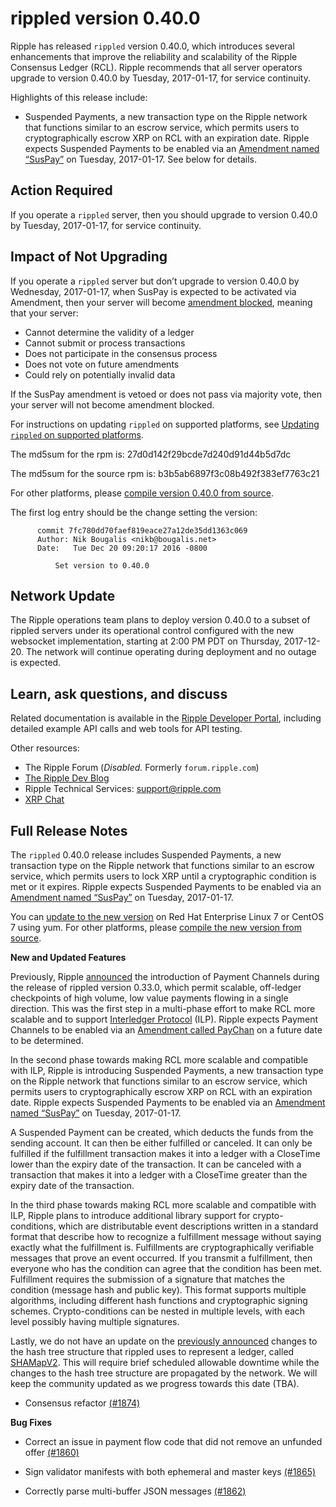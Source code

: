 # rippled version 0.40.0

Ripple has released `rippled` version 0.40.0, which introduces several enhancements that improve the reliability and scalability of the Ripple Consensus Ledger (RCL). Ripple recommends that all server operators upgrade to version 0.40.0 by Tuesday, 2017-01-17, for service continuity.

Highlights of this release include:

* Suspended Payments, a new transaction type on the Ripple network that functions similar to an escrow service, which permits users to cryptographically escrow XRP on RCL with an expiration date. Ripple expects Suspended Payments to be enabled via an [Amendment named “SusPay”](https://ripple.com/build/amendments/#suspay) on Tuesday, 2017-01-17. See below for details.

## Action Required

If you operate a `rippled` server, then you should upgrade to version 0.40.0 by Tuesday, 2017-01-17, for service continuity.

## Impact of Not Upgrading

If you operate a `rippled` server but don’t upgrade to version 0.40.0 by Wednesday, 2017-01-17, when SusPay is expected to be activated via Amendment, then your server will become [amendment blocked](https://ripple.com/build/amendments/#amendment-blocked), meaning that your server:

* Cannot determine the validity of a ledger
* Cannot submit or process transactions
* Does not participate in the consensus process
* Does not vote on future amendments
* Could rely on potentially invalid data

If the SusPay amendment is vetoed or does not pass via majority vote, then your server will not become amendment blocked.

For instructions on updating `rippled` on supported platforms, see [Updating `rippled` on supported platforms](https://ripple.com/build/rippled-setup/#updating-rippled).

The md5sum for the rpm is: 27d0d142f29bcde7d240d91d44b5d7dc

The md5sum for the source rpm is: b3b5ab6897f3c08b492f383ef7763c21

For other platforms, please [compile version 0.40.0 from source](https://github.com/ripple/rippled/tree/master/Builds).

The first log entry should be the change setting the version:

          commit 7fc780dd70faef819eace27a12de35dd1363c069
          Author: Nik Bougalis <nikb@bougalis.net>
          Date:   Tue Dec 20 09:20:17 2016 -0800

              Set version to 0.40.0

## Network Update
The Ripple operations team plans to deploy version 0.40.0 to a subset of rippled servers under its operational control configured with the new websocket implementation, starting at 2:00 PM PDT on Thursday, 2017-12-20. The network will continue operating during deployment and no outage is expected.

## Learn, ask questions, and discuss
Related documentation is available in the [Ripple Developer Portal](https://ripple.com/build/), including detailed example API calls and web tools for API testing.

Other resources:

* The Ripple Forum (_Disabled._ Formerly `forum.ripple.com`)
* [The Ripple Dev Blog](https://developers.ripple.com/blog/)
* Ripple Technical Services: support@ripple.com
* [XRP Chat](http://www.xrpchat.com/)

## Full Release Notes

The `rippled` 0.40.0 release includes Suspended Payments, a new transaction type on the Ripple network that functions similar to an escrow service, which permits users to lock XRP until a cryptographic condition is met or it expires. Ripple expects Suspended Payments to be enabled via an [Amendment named “SusPay”](https://ripple.com/build/amendments/#suspay) on Tuesday, 2017-01-17.

You can [update to the new version](https://ripple.com/build/rippled-setup/#updating-rippled) on Red Hat Enterprise Linux 7 or CentOS 7 using yum. For other platforms, please [compile the new version from source](https://github.com/ripple/rippled/tree/master/Builds).

**New and Updated Features**

Previously, Ripple [announced](https://developers.ripple.com/blog/2016/rippled-0.33.0.html) the introduction of Payment Channels during the release of rippled version 0.33.0, which permit scalable, off-ledger checkpoints of high volume, low value payments flowing in a single direction. This was the first step in a multi-phase effort to make RCL more scalable and to support [Interledger Protocol](https://interledger.org/interledger.pdf) (ILP). Ripple expects Payment Channels to be enabled via an [Amendment called PayChan](https://ripple.com/build/amendments/#paychan) on a future date to be determined.

In the second phase towards making RCL more scalable and compatible with ILP, Ripple is introducing Suspended Payments, a new transaction type on the Ripple network that functions similar to an escrow service, which permits users to cryptographically escrow XRP on RCL with an expiration date. Ripple expects Suspended Payments to be enabled via an [Amendment named “SusPay”](https://ripple.com/build/amendments/#suspay) on Tuesday, 2017-01-17.

A Suspended Payment can be created, which deducts the funds from the sending account. It can then be either fulfilled or canceled. It can only be fulfilled if the fulfillment transaction makes it into a ledger with a CloseTime lower than the expiry date of the transaction. It can be canceled with a transaction that makes it into a ledger with a CloseTime greater than the expiry date of the transaction.

In the third phase towards making RCL more scalable and compatible with ILP, Ripple plans to introduce additional library support for crypto-conditions, which are distributable event descriptions written in a standard format that describe how to recognize a fulfillment message without saying exactly what the fulfillment is. Fulfillments are cryptographically verifiable messages that prove an event occurred. If you transmit a fulfillment, then everyone who has the condition can agree that the condition has been met. Fulfillment requires the submission of a signature that matches the condition (message hash and public key). This format supports multiple algorithms, including different hash functions and cryptographic signing schemes. Crypto-conditions can be nested in multiple levels, with each level possibly having multiple signatures.

Lastly, we do not have an update on the [previously announced](https://developers.ripple.com/blog/2016/rippled-0.33.0.html) changes to the hash tree structure that rippled uses to represent a ledger, called [SHAMapV2](https://ripple.com/build/amendments/#shamapv2). This will require brief scheduled allowable downtime while the changes to the hash tree structure are propagated by the network. We will keep the community updated as we progress towards this date (TBA).

* Consensus refactor [(#1874)](https://github.com/ripple/rippled/pull/1874)

**Bug Fixes**

* Correct an issue in payment flow code that did not remove an unfunded offer [(#1860)](https://github.com/ripple/rippled/pull/1860)

* Sign validator manifests with both ephemeral and master keys [(#1865)](https://github.com/ripple/rippled/pull/1865)

* Correctly parse multi-buffer JSON messages [(#1862)](https://github.com/ripple/rippled/pull/1862)
